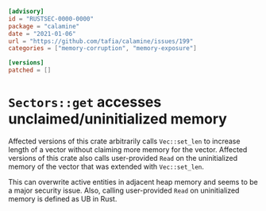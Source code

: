 ```toml
[advisory]
id = "RUSTSEC-0000-0000"
package = "calamine"
date = "2021-01-06"
url = "https://github.com/tafia/calamine/issues/199"
categories = ["memory-corruption", "memory-exposure"]

[versions]
patched = []
```

# `Sectors::get` accesses unclaimed/uninitialized memory

Affected versions of this crate arbitrarily calls `Vec::set_len` to increase length of a vector without claiming more memory for the vector. Affected versions of this crate
also calls user-provided `Read` on the uninitialized memory of the vector that was
extended with `Vec::set_len`.

This can overwrite active entities in adjacent heap memory and seems to be a major security issue. Also, calling user-provided `Read` on uninitialized memory is defined as UB in Rust.

